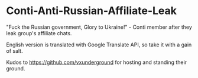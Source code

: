 # Conti-Anti-Russian-Affiliate-Leak

"Fuck the Russian government, Glory to Ukraine!" - Conti member after they leak group's affiliate chats. 

English version is translated with Google Translate API, so take it with a gain of salt. 

Kudos to https://github.com/vxunderground for hosting and standing their ground. 
